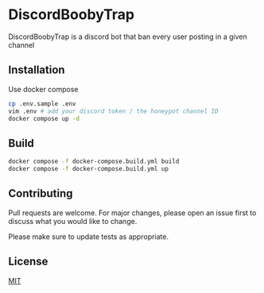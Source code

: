 # DiscordBoobyTrap

DiscordBoobyTrap is a discord bot that ban every user posting in a given channel

## Installation

Use docker compose

```bash
cp .env.sample .env
vim .env # add your discord token / the honeypot channel ID
docker compose up -d
```

## Build

```bash
docker compose -f docker-compose.build.yml build
docker compose -f docker-compose.build.yml up
```

## Contributing

Pull requests are welcome. For major changes, please open an issue first
to discuss what you would like to change.

Please make sure to update tests as appropriate.

## License

[MIT](https://choosealicense.com/licenses/mit/)
